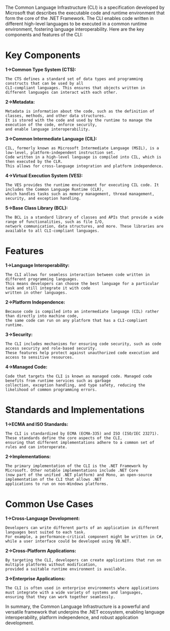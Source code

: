 The Common Language Infrastructure (CLI) is a specification developed by Microsoft that describes the executable code and runtime environment that form the core of the .NET Framework. The CLI enables code written in different high-level languages to be executed in a common runtime environment, fostering language interoperability. Here are the key components and features of the CLI:

# Key Components

**1->Common Type System (CTS):**

    The CTS defines a standard set of data types and programming constructs that can be used by all 
    CLI-compliant languages. This ensures that objects written in different languages can interact with each other.

**2->Metadata:**

    Metadata is information about the code, such as the definition of classes, methods, and other data structures. 
    It is stored with the code and used by the runtime to manage the execution of the code, enforce security, 
    and enable language interoperability.

**3->Common Intermediate Language (CIL):**

    CIL, formerly known as Microsoft Intermediate Language (MSIL), is a low-level, platform-independent instruction set. 
    Code written in a high-level language is compiled into CIL, which is then executed by the CLR. 
    This allows for cross-language integration and platform independence.

**4->Virtual Execution System (VES):**

    The VES provides the runtime environment for executing CIL code. It includes the Common Language Runtime (CLR), 
    which handles tasks such as memory management, thread management, security, and exception handling.

**5->Base Class Library (BCL):**

    The BCL is a standard library of classes and APIs that provide a wide range of functionalities, such as file I/O, 
    network communication, data structures, and more. These libraries are available to all CLI-compliant languages.


# Features

**1->Language Interoperability:**

    The CLI allows for seamless interaction between code written in different programming languages. 
    This means developers can choose the best language for a particular task and still integrate it with code 
    written in other languages.

**2->Platform Independence:**

    Because code is compiled into an intermediate language (CIL) rather than directly into machine code, 
    the same code can run on any platform that has a CLI-compliant runtime.

**3->Security:**

    The CLI includes mechanisms for ensuring code security, such as code access security and role-based security. 
    These features help protect against unauthorized code execution and access to sensitive resources.


**4->Managed Code:**

    Code that targets the CLI is known as managed code. Managed code benefits from runtime services such as garbage 
    collection, exception handling, and type safety, reducing the likelihood of common programming errors.


# Standards and Implementations

**1->ECMA and ISO Standards:**

    The CLI is standardized by ECMA (ECMA-335) and ISO (ISO/IEC 23271). These standards define the core aspects of the CLI, 
    ensuring that different implementations adhere to a common set of rules and can interoperate.

    
**2->Implementations:**

    The primary implementation of the CLI is the .NET Framework by Microsoft. Other notable implementations include .NET Core 
    (now part of the unified .NET platform) and Mono, an open-source implementation of the CLI that allows .NET 
    applications to run on non-Windows platforms.

    
# Common Use Cases

**1->Cross-Language Development:**

    Developers can write different parts of an application in different languages best suited to each task. 
    For example, a performance-critical component might be written in C#, while a user interface could be developed using VB.NET.

**2->Cross-Platform Applications:**

    By targeting the CLI, developers can create applications that run on multiple platforms without modification, 
    provided a suitable runtime environment is available.
    
**3->Enterprise Applications:**

    The CLI is often used in enterprise environments where applications must integrate with a wide variety of systems and languages, 
    ensuring that they can work together seamlessly.
    
In summary, the Common Language Infrastructure is a powerful and versatile framework that underpins the .NET ecosystem, enabling language interoperability, platform independence, and robust application development.
